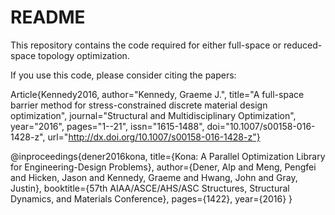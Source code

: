 # README #

This repository contains the code required for either full-space or reduced-space topology optimization.

If you use this code, please consider citing the papers:

Article{Kennedy2016,
author="Kennedy, Graeme J.",
title="A full-space barrier method for stress-constrained discrete material design optimization",
journal="Structural and Multidisciplinary Optimization",
year="2016",
pages="1--21",
issn="1615-1488",
doi="10.1007/s00158-016-1428-z",
url="http://dx.doi.org/10.1007/s00158-016-1428-z"}

@inproceedings{dener2016kona,
  title={Kona: A Parallel Optimization Library for Engineering-Design Problems},
  author={Dener, Alp and Meng, Pengfei and Hicken, Jason and Kennedy, Graeme and Hwang, John and Gray, Justin},
  booktitle={57th AIAA/ASCE/AHS/ASC Structures, Structural Dynamics, and Materials Conference},
  pages={1422},
  year={2016}
}
